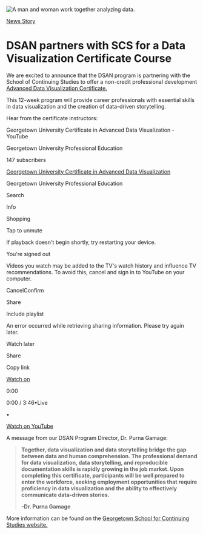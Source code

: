 ![A man and woman work together analyzing data.](https://analytics.georgetown.edu/wp-content/uploads/sites/452/2024/05/advanced-data-vis-crop-1476342401.jpg)

[News Story](https://analytics.georgetown.edu/category/news-story/)

# DSAN partners with SCS for a Data Visualization Certificate Course

We are excited to announce that the DSAN program is partnering with the School of Continuing Studies to offer a non-credit professional development [Advanced Data Visualization Certificate.](https://scs.georgetown.edu/programs/543/certificate-in-advanced-data-visualization/)

This 12-week program will provide career professionals with essential skills in data visualization and the creation of data-driven storytelling.

Hear from the certificate instructors:

Georgetown University Certificate in Advanced Data Visualization - YouTube

Georgetown University Professional Education

147 subscribers

[Georgetown University Certificate in Advanced Data Visualization](https://www.youtube.com/watch?v=kYz05wUzSQg)

Georgetown University Professional Education

Search

Info

Shopping

Tap to unmute

If playback doesn't begin shortly, try restarting your device.

You're signed out

Videos you watch may be added to the TV's watch history and influence TV recommendations. To avoid this, cancel and sign in to YouTube on your computer.

CancelConfirm

Share

Include playlist

An error occurred while retrieving sharing information. Please try again later.

Watch later

Share

Copy link

[Watch on](https://www.youtube.com/watch?v=kYz05wUzSQg&embeds_referring_euri=https%3A%2F%2Fanalytics.georgetown.edu%2F)

0:00

0:00 / 3:46•Live

•

[Watch on YouTube](https://www.youtube.com/watch?v=kYz05wUzSQg "Watch on YouTube")

A message from our DSAN Program Director, Dr. Purna Gamage:

> **Together, data visualization and data storytelling bridge the gap between data and human comprehension. The professional demand for data visualization, data storytelling, and reproducible documentation skills is rapidly growing in the job market. Upon completing this certificate, participants will be well prepared to enter the workforce, seeking employment opportunities that require proficiency in data visualization and the ability to effectively communicate data-driven stories.**
>
> **-Dr. Purna Gamage**

More information can be found on the [Georgetown School for Continuing Studies website.](https://scs.georgetown.edu/programs/543/certificate-in-advanced-data-visualization/)